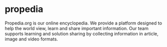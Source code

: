 # propedia
Propedia.org is our online encyclopedia. We provide a platform designed to help the world view, learn and share important information. Our team supports learning and solution sharing by collecting information in article, image and video formats.
